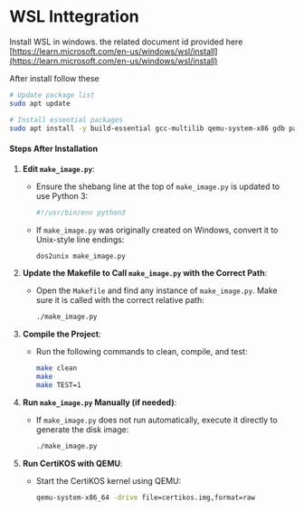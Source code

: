 # WSL Inttegration

Install WSL in windows. the related document id provided here [https://learn.microsoft.com/en-us/windows/wsl/install](https://learn.microsoft.com/en-us/windows/wsl/install)

After install follow these

```bash
# Update package list
sudo apt update

# Install essential packages
sudo apt install -y build-essential gcc-multilib qemu-system-x86 gdb parted python3 python3-pip
```

#### Steps After Installation

1. **Edit `make_image.py`**:
   *   Ensure the shebang line at the top of `make_image.py` is updated to use Python 3:

       ```python
       #!/usr/bin/env python3
       ```
   *   If `make_image.py` was originally created on Windows, convert it to Unix-style line endings:

       ```bash
       dos2unix make_image.py
       ```
2. **Update the Makefile to Call `make_image.py` with the Correct Path**:
   *   Open the `Makefile` and find any instance of `make_image.py`. Make sure it is called with the correct relative path:

       ```makefile
       ./make_image.py
       ```
3. **Compile the Project**:
   *   Run the following commands to clean, compile, and test:

       ```bash
       make clean
       make
       make TEST=1
       ```
4. **Run `make_image.py` Manually (if needed)**:
   *   If `make_image.py` does not run automatically, execute it directly to generate the disk image:

       ```bash
       ./make_image.py
       ```
5. **Run CertiKOS with QEMU**:
   *   Start the CertiKOS kernel using QEMU:

       ```bash
       qemu-system-x86_64 -drive file=certikos.img,format=raw
       ```
